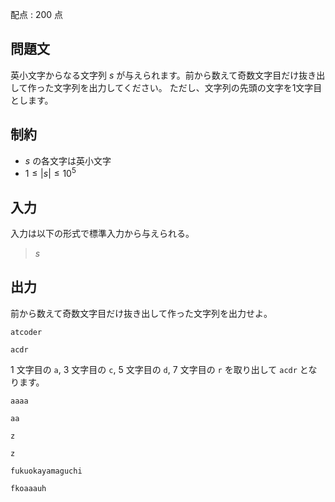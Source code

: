 配点 : $200$ 点

## 問題文

英小文字からなる文字列 $s$ が与えられます。前から数えて奇数文字目だけ抜き出して作った文字列を出力してください。
ただし、文字列の先頭の文字を1文字目とします。

## 制約

- $s$ の各文字は英小文字
- $1 \leq |s| \leq 10^5$

## 入力

入力は以下の形式で標準入力から与えられる。

> $s$

## 出力

前から数えて奇数文字目だけ抜き出して作った文字列を出力せよ。

```input1
atcoder
```

```output1
acdr
```

$1$ 文字目の `a`, $3$ 文字目の `c`, $5$ 文字目の `d`, $7$ 文字目の `r` を取り出して `acdr` となります。

```input2
aaaa
```

```output2
aa
```

```input3
z
```

```output3
z
```

```input4
fukuokayamaguchi
```

```output4
fkoaaauh
```